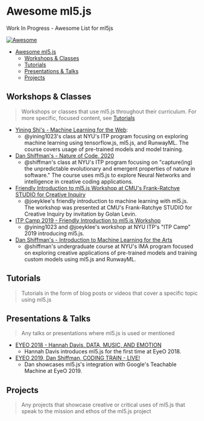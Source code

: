 # Awesome ml5.js
Work In Progress - Awesome List for ml5js

[![Awesome](https://awesome.re/badge-flat2.svg)](https://awesome.re)

- [Awesome ml5.js](#awesome-ml5js)
  - [Workshops & Classes](#workshops--classes)
  - [Tutorials](#tutorials)
  - [Presentations & Talks](#presentations--talks)
  - [Projects](#projects)


## Workshops & Classes
> Workshops or classes that use ml5.js throughout their curriculum. For more specific, focused content, see [Tutorials](#tutorials)

- [Yining Shi's - Machine Learning for the Web](https://github.com/yining1023/machine-learning-for-the-web):
  - @yining1023's class at NYU's ITP program focusing on exploring machine learning using tensorflow.js, ml5.js, and RunwayML. The course covers usage of pre-trained models and model training.
- [Dan Shiffman's - Nature of Code, 2020](https://github.com/nature-of-code/noc-syllabus-S20)
  - @shiffman's class at NYU's ITP program focusing on "capture(ing) the unpredictable evolutionary and emergent properties of nature in software." The course uses ml5.js to explore Neural Networks and intelligence in creative coding applications.
- [Friendly Introduction to ml5.js Workshop at CMU's Frank-Ratchye STUDIO for Creative Inquiry](https://github.com/ml5js/ml5-friendly-intro-to-ml-2019f)
  - @joeyklee's friendly introduction to machine learning with ml5.js. The workshop was presented at CMU's Frank-Ratchye STUDIO for Creative Inquiry by invitation by Golan Levin.
- [ITP Camp 2019 - Friendly Introduction to ml5.js Workshop](https://github.com/ml5js/ml5-friendly-intro-to-ml)
  - @yining1023 and @joeyklee's workshop at NYU ITP's "ITP Camp" 2019 introducing ml5.js. 
- [Dan Shiffman's - Introduction to Machine Learning for the Arts](https://github.com/ml5js/Intro-ML-Arts-IMA)
  - @shiffman's undergraduate course at NYU's IMA program focused on exploring creative applications of pre-trained models and training custom models using ml5.js and RunwayML.

## Tutorials
> Tutorials in the form of blog posts or videos that cover a specific topic using ml5.js




## Presentations & Talks
> Any talks or presentations where ml5.js is used or mentioned

- [EYEO 2018 - Hannah Davis, DATA, MUSIC, AND EMOTION](https://vimeo.com/287093751)
  - Hannah Davis introduces ml5.js for the first time at EyeO 2018.
- [EYEO 2019, Dan Shiffman, CODING TRAIN - LIVE!](https://vimeo.com/354276216)
  - Dan showcases ml5.js's integration with Google's Teachable Machine at EyeO 2019.


## Projects
> Any projects that showcase creative or critical uses of ml5.js that speak to the mission and ethos of the ml5.js project
